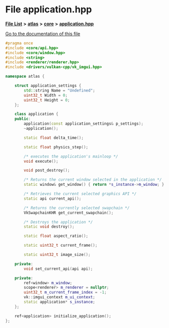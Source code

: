 

# File application.hpp

[**File List**](files.md) **>** [**atlas**](dir_1e6ffef027cfcf7ded3287660b505c9f.md) **>** [**core**](dir_ab5f97e7ae27ba905c508150b2df25d1.md) **>** [**application.hpp**](application_8hpp.md)

[Go to the documentation of this file](application_8hpp.md)


```C++
#pragma once
#include <core/api.hpp>
#include <core/window.hpp>
#include <string>
#include <renderer/renderer.hpp>
#include <drivers/vulkan-cpp/vk_imgui.hpp>

namespace atlas {

    struct application_settings {
        std::string Name = "Undefined";
        uint32_t Width = 0;
        uint32_t Height = 0;
    };

    class application {
    public:
        application(const application_settings& p_settings);
        ~application();

        static float delta_time();

        static float physics_step();

        /* executes the application's mainloop */
        void execute();

        void post_destroy();

        /* Returns the current window selected in the application */
        static window& get_window() { return *s_instance->m_window; }

        /* Retrieves the current selected graphics API */
        static api current_api();

        /* Returns the currently selected swapchain */
        VkSwapchainKHR get_current_swapchain();

        /* Destroys the application */
        static void destroy();

        static float aspect_ratio();

        static uint32_t current_frame();

        static uint32_t image_size();

    private:
        void set_current_api(api api);

    private:
        ref<window> m_window;
        scope<renderer> m_renderer = nullptr;
        uint32_t m_current_frame_index = -1;
        vk::imgui_context m_ui_context;
        static application* s_instance;
    };

    ref<application> initialize_application();
};
```


